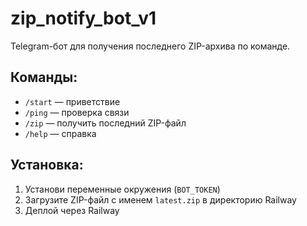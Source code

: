 # zip_notify_bot_v1

Telegram-бот для получения последнего ZIP-архива по команде.

## Команды:
- `/start` — приветствие
- `/ping` — проверка связи
- `/zip` — получить последний ZIP-файл
- `/help` — справка

## Установка:
1. Установи переменные окружения (`BOT_TOKEN`)
2. Загрузите ZIP-файл с именем `latest.zip` в директорию Railway
3. Деплой через Railway